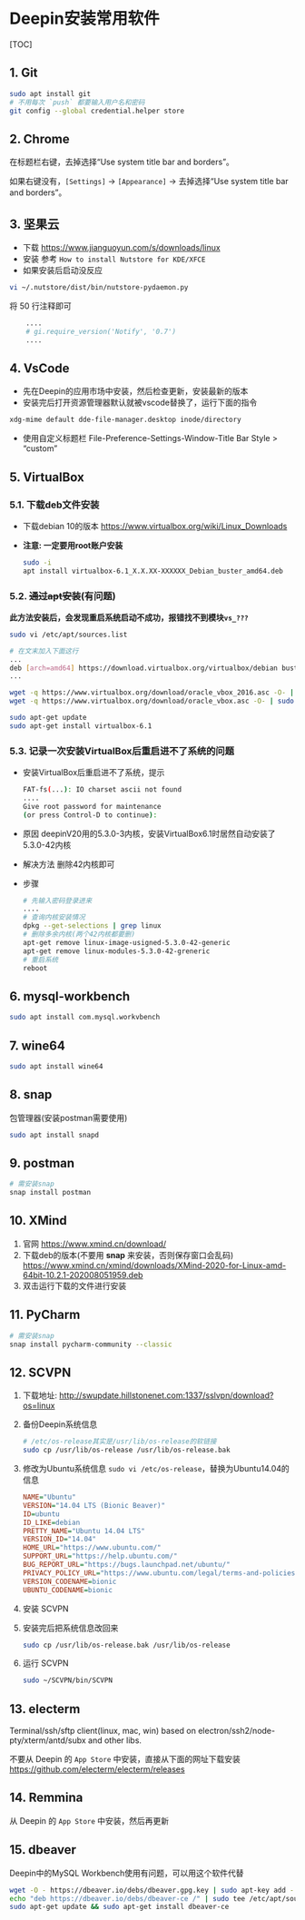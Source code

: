 # Deepin安装常用软件

[TOC]

## 1. Git

```sh
sudo apt install git
# 不用每次 `push` 都要输入用户名和密码
git config --global credential.helper store
```

## 2. Chrome

在标题栏右键，去掉选择“Use system title bar and borders”。

如果右键没有，`[Settings]` -> `[Appearance]` -> 去掉选择“Use system title bar and borders”。

## 3. 坚果云

- 下载
  <https://www.jianguoyun.com/s/downloads/linux>
- 安装
  参考 `How to install Nutstore for KDE/XFCE`
- 如果安装后启动没反应

```sh
vi ~/.nutstore/dist/bin/nutstore-pydaemon.py
```

将 50 行注释即可

```py
    ....
    # gi.require_version('Notify', '0.7')
    ....
```

## 4. VsCode

- 先在Deepin的应用市场中安装，然后检查更新，安装最新的版本
- 安装完后打开资源管理器默认就被vscode替换了，运行下面的指令

```sh
xdg-mime default dde-file-manager.desktop inode/directory
```

- 使用自定义标题栏
File-Preference-Settings-Window-Title Bar Style > “custom”

## 5. VirtualBox

### 5.1. 下载deb文件安装

- 下载debian 10的版本
   <https://www.virtualbox.org/wiki/Linux_Downloads>
- **注意: 一定要用root账户安装**

  ```sh
  sudo -i
  apt install virtualbox-6.1_X.X.XX-XXXXXX_Debian_buster_amd64.deb
  ```

### 5.2. ~~通过apt安装~~(有问题)

**此方法安装后，会发现重启系统启动不成功，报错找不到模块`vs_???`**

```sh
sudo vi /etc/apt/sources.list

# 在文末加入下面这行
...
deb [arch=amd64] https://download.virtualbox.org/virtualbox/debian buster contrib
...

wget -q https://www.virtualbox.org/download/oracle_vbox_2016.asc -O- | sudo apt-key add -
wget -q https://www.virtualbox.org/download/oracle_vbox.asc -O- | sudo apt-key add -

sudo apt-get update
sudo apt-get install virtualbox-6.1
```

### 5.3. 记录一次安装VirtualBox后重启进不了系统的问题

- 安装VirtualBox后重启进不了系统，提示
  
  ```sh
  FAT-fs(...): IO charset ascii not found
  ....
  Give root password for maintenance
  (or press Control-D to continue):
  ```

- 原因
  deepinV20用的5.3.0-3内核，安装VirtualBox6.1时居然自动安装了5.3.0-42内核

- 解决方法
  删除42内核即可
- 步骤
  
  ```sh
  # 先输入密码登录进来
  ....
  # 查询内核安装情况
  dpkg --get-selections | grep linux
  # 删除多余内核(两个42内核都要删)
  apt-get remove linux-image-usigned-5.3.0-42-generic
  apt-get remove linux-modules-5.3.0-42-greneric
  # 重启系统
  reboot
  ```

## 6. mysql-workbench

```sh
sudo apt install com.mysql.workvbench
```

## 7. wine64

```sh
sudo apt install wine64
```

## 8. snap

包管理器(安装postman需要使用)

```sh
sudo apt install snapd
```

## 9. postman

```sh
# 需安装snap
snap install postman
```

## 10. XMind

1. 官网
   https://www.xmind.cn/download/
2. 下载deb的版本(不要用 **snap** 来安装，否则保存窗口会乱码)
   https://www.xmind.cn/xmind/downloads/XMind-2020-for-Linux-amd-64bit-10.2.1-202008051959.deb
3. 双击运行下载的文件进行安装



## 11. PyCharm

```sh
# 需安装snap
snap install pycharm-community --classic
```

## 12. SCVPN

1. 下载地址: <http://swupdate.hillstonenet.com:1337/sslvpn/download?os=linux>
2. 备份Deepin系统信息

   ```sh
   # /etc/os-release其实是/usr/lib/os-release的软链接
   sudo cp /usr/lib/os-release /usr/lib/os-release.bak
   ```

2. 修改为Ubuntu系统信息
   ```sudo vi /etc/os-release```，替换为Ubuntu14.04的信息

   ```ini
   NAME="Ubuntu"
   VERSION="14.04 LTS (Bionic Beaver)"
   ID=ubuntu
   ID_LIKE=debian
   PRETTY_NAME="Ubuntu 14.04 LTS"
   VERSION_ID="14.04"
   HOME_URL="https://www.ubuntu.com/"
   SUPPORT_URL="https://help.ubuntu.com/"
   BUG_REPORT_URL="https://bugs.launchpad.net/ubuntu/"
   PRIVACY_POLICY_URL="https://www.ubuntu.com/legal/terms-and-policies/privacy-policy"
   VERSION_CODENAME=bionic
   UBUNTU_CODENAME=bionic
   ```

3. 安装 SCVPN
4. 安装完后把系统信息改回来

   ```sh
   sudo cp /usr/lib/os-release.bak /usr/lib/os-release
   ```

5. 运行 SCVPN

   ```sh
   sudo ~/SCVPN/bin/SCVPN 
   ```

## 13. electerm

Terminal/ssh/sftp client(linux, mac, win) based on electron/ssh2/node-pty/xterm/antd/subx and other libs.

不要从 Deepin 的 `App Store` 中安装，直接从下面的网址下载安装 <https://github.com/electerm/electerm/releases>

## 14. Remmina

从 Deepin 的 `App Store` 中安装，然后再更新

## 15. dbeaver

Deepin中的MySQL Workbench使用有问题，可以用这个软件代替

```sh
wget -O - https://dbeaver.io/debs/dbeaver.gpg.key | sudo apt-key add -
echo "deb https://dbeaver.io/debs/dbeaver-ce /" | sudo tee /etc/apt/sources.list.d/dbeaver.list
sudo apt-get update && sudo apt-get install dbeaver-ce
```
